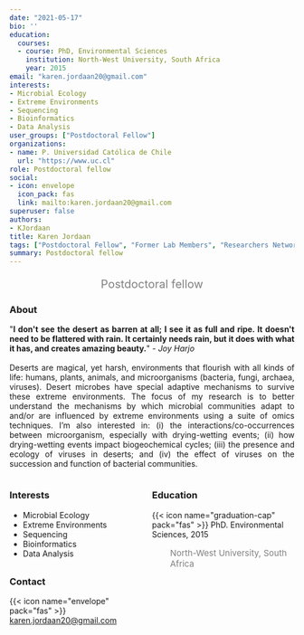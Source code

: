 ```yaml
---
date: "2021-05-17"
bio: ''
education:
  courses:
  - course: PhD, Environmental Sciences 
    institution: North-West University, South Africa 
    year: 2015
email: "karen.jordaan20@gmail.com"
interests:
- Microbial Ecology
- Extreme Environments
- Sequencing 
- Bioinformatics 
- Data Analysis
user_groups: ["Postdoctoral Fellow"]
organizations:
- name: P. Universidad Católica de Chile
  url: "https://www.uc.cl"
role: Postdoctoral fellow
social:
- icon: envelope
  icon_pack: fas
  link: mailto:karen.jordaan20@gmail.com
superuser: false
authors:
- KJordaan
title: Karen Jordaan
tags: ["Postdoctoral Fellow", "Former Lab Members", "Researchers Network"]
summary: Postdoctoral fellow
---
```

<p style="color:grey; font-size:20px; text-align:center;"> Postdoctoral fellow </p>

<div style="text-align:justify;">

<h3> About </h3>

"<b>I don't see the desert as barren at all; I see it as full and ripe. It doesn't need to be flattered with rain. It certainly needs rain, but it does with what it has, and creates amazing beauty.</b>" - *Joy Harjo* <br><br>
Deserts are magical, yet harsh, environments that flourish with all kinds of life: humans, plants, animals, and microorganisms (bacteria, fungi, archaea, viruses). Desert microbes have special adaptive mechanisms to survive these extreme environments. The focus of my research is to better understand the mechanisms by which microbial communities adapt to and/or are influenced by extreme environments using a suite of omics techniques. I’m also interested in: (i) the interactions/co-occurrences between microorganism, especially with drying-wetting events; (ii) how drying-wetting events impact biogeochemical cycles; (iii) the presence and ecology of viruses in deserts; and (iv) the effect of viruses on the succession and function of bacterial communities. <br>

</div>

<style>
.column-left{
  float: left;
  width: 50%;
  text-align: left;
}
.column-right{
  float: right;
  width: 50%;
  text-align: left;
}
</style>

<div class="column-left">

<h3> Interests </h3>

- Microbial Ecology
- Extreme Environments
- Sequencing 
- Bioinformatics 
- Data Analysis
<br><br>
</div>

<div class="column-right">

<h3> Education </h3>
{{< icon name="graduation-cap" pack="fas" >}} PhD. Environmental Sciences, 2015
<p style="color:grey; font-size:15px; padding-left:32px;"> North-West University, South Africa  </p>

<br><br><br><br>
</div>

<h3> Contact </h3>

{{< icon name="envelope" pack="fas" >}} karen.jordaan20@gmail.com